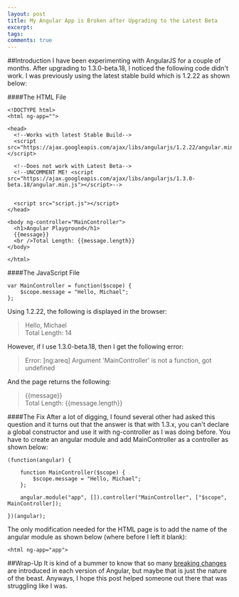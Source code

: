 ```yaml
---
layout: post
title: My Angular App is Broken after Upgrading to the Latest Beta
excerpt: 
tags: 
comments: true
---
```


##Introduction
I have been experimenting with AngularJS for a couple of months. After upgrading to 1.3.0-beta.18, I noticed the following code didn't work. I was previously using the latest stable build which is 1.2.22 as shown below:  

####The HTML File 

    <!DOCTYPE html>
    <html ng-app="">
    
    <head>
      <!--Works with latest Stable Build-->
      <script src="https://ajax.googleapis.com/ajax/libs/angularjs/1.2.22/angular.min.js"></script>
    
      <!--Does not work with Latest Beta-->
      <!--UNCOMMENT ME! <script src="https://ajax.googleapis.com/ajax/libs/angularjs/1.3.0-beta.18/angular.min.js"></script>-->
    
    
      <script src="script.js"></script>
    </head>
    
    <body ng-controller="MainController">
      <h1>Angular Playground</h1>
      {{message}}
      <br />Total Length: {{message.length}}
    </body>
    
    </html>

####The JavaScript File

    var MainController = function($scope) {
        $scope.message = "Hello, Michael";
    };


Using 1.2.22, the following is displayed in the browser: 

> Hello, Michael  
> Total Length: 14

However, if I use 1.3.0-beta.18, then I get the following error: 

> Error: [ng:areq] Argument 'MainController' is not a function, got undefined

And the page returns the following: 

> {{message}}  
> Total Length: {{message.length}}

####The Fix
After a lot of digging, I found several other had asked this question and it turns out that the answer is that with 1.3.x, you can't declare a global constructor and use it with ng-controller as I was doing before. You have to create an angular module and add MainController as a controller as shown below: 

    (function(angular) {
    
        function MainController($scope) {
            $scope.message = "Hello, Michael";
        };
    
        angular.module("app", []).controller("MainController", ["$scope", MainController]);
    
    })(angular);

The only modification needed for the HTML page is to add the name of the angular module as shown below (where before I left it blank): 

    <html ng-app="app">

##Wrap-Up
It is kind of a bummer to know that so many [breaking changes](https://github.com/angular/angular.js/blob/master/CHANGELOG.md) are introduced in each version of Angular, but maybe that is just the nature of the beast. Anyways, I hope this post helped someone out there that was struggling like I was. 



